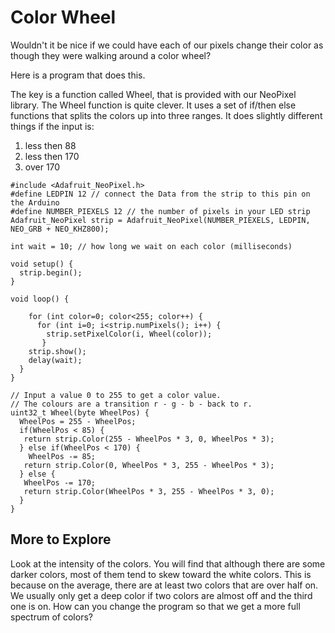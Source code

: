 # Color Wheel

Wouldn't it be nice if we could have each of our pixels change their color as though they were walking around
a color wheel?

Here is a program that does this.

The key is a function called Wheel, that is provided with our NeoPixel library.  The Wheel function is quite clever.
It uses a set of if/then else functions that splits the colors up into three ranges.  It does slightly different things if the input is:

1. less then 88
2. less then 170
3. over 170

```
#include <Adafruit_NeoPixel.h>
#define LEDPIN 12 // connect the Data from the strip to this pin on the Arduino
#define NUMBER_PIEXELS 12 // the number of pixels in your LED strip
Adafruit_NeoPixel strip = Adafruit_NeoPixel(NUMBER_PIEXELS, LEDPIN, NEO_GRB + NEO_KHZ800);

int wait = 10; // how long we wait on each color (milliseconds)

void setup() {
  strip.begin();
}

void loop() {
  
    for (int color=0; color<255; color++) {
      for (int i=0; i<strip.numPixels(); i++) {
        strip.setPixelColor(i, Wheel(color));
       }
    strip.show();
    delay(wait);
  }
}

// Input a value 0 to 255 to get a color value.
// The colours are a transition r - g - b - back to r.
uint32_t Wheel(byte WheelPos) {
  WheelPos = 255 - WheelPos;
  if(WheelPos < 85) {
   return strip.Color(255 - WheelPos * 3, 0, WheelPos * 3);
  } else if(WheelPos < 170) {
    WheelPos -= 85;
   return strip.Color(0, WheelPos * 3, 255 - WheelPos * 3);
  } else {
   WheelPos -= 170;
   return strip.Color(WheelPos * 3, 255 - WheelPos * 3, 0);
  }
}
```
## More to Explore
Look at the intensity of the colors.  You will find that although there are some darker colors, most of them tend to skew toward the white colors.  This is because on the average, there are at least two colors that are over half on.  We usually only get a deep color if two colors are almost off and the third one is on.  How can you change the program so that we get a more full spectrum of colors?